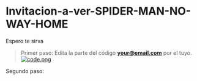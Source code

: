 # Invitacion-a-ver-SPIDER-MAN-NO-WAY-HOME
Espero te sirva

> Primer paso:
Edita la parte del código **your@email.com** por el tuyo.
  [![code.png](https://i.postimg.cc/76RrKc40/code.png)](https://postimg.cc/njqWz3Ch)
  
 Segundo paso:

 


